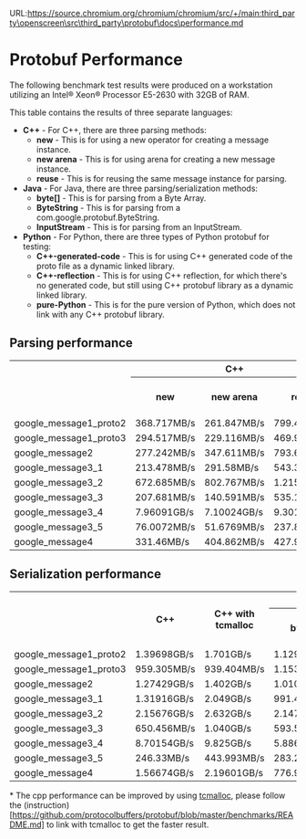 URL:https://source.chromium.org/chromium/chromium/src/+/main:third_party\openscreen\src\third_party\protobuf\docs\performance.md
# Protobuf Performance
The following benchmark test results were produced on a workstation utilizing an Intel® Xeon® Processor E5-2630 with 32GB of RAM.

This table contains the results of three separate languages:

* **C++** - For C++, there are three parsing methods:
	* **new** - This is for using a new operator for creating a message instance.
    * **new arena** - This is for using arena for creating a new message instance.
    * **reuse** - This is for reusing the same message instance for parsing.
* **Java** - For Java, there are three parsing/serialization methods:
	* **byte[]** - This is for parsing from a Byte Array.
    * **ByteString** - This is for parsing from a
    	com.google.protobuf.ByteString.
    * **InputStream** - This is for parsing from an InputStream.
* **Python** - For Python, there are three types of Python protobuf for testing:
	* **C++-generated-code** - This is for using C++ generated code of the
    	proto file as a dynamic linked library.
	* **C++-reflection** - This is for using C++ reflection, for which there's no
    	generated code, but still using C++ protobuf library as a dynamic linked
        library.
	* **pure-Python** - This is for the pure version of Python, which does not link with
    	any C++ protobuf library.

## Parsing performance

<table>
<tbody><tr>
<th rowspan="2"> </th>
<th colspan="3" rowspan="1">C++</th>
<th colspan="3" rowspan="1">C++ with tcmalloc</th>
<th colspan="3" rowspan="1">java</th>
<th colspan="3" rowspan="1">python</th>
</tr>
<tr>
<th colspan="1">new</th>
<th colspan="1">new arena</th>
<th colspan="1">reuse</th>
<th colspan="1">new</th>
<th colspan="1">new arena</th>
<th colspan="1">reuse</th>
<th colspan="1">byte[]</th>
<th colspan="1">ByteString</th>
<th colspan="1">InputStream</th>
<th colspan="1">C++-generated-code</th>
<th colspan="1">C++-reflection</th>
<th colspan="1">pure-Python</th>
</tr>
<tr>
<td>google_message1_proto2</td>
<td>368.717MB/s</td>
<td>261.847MB/s</td>
<td>799.403MB/s</td>
<td>645.183MB/s</td>
<td>441.023MB/s</td>
<td>1.122GB/s</td>
<td>425.437MB/s</td>
<td>425.937MB/s</td>
<td>251.018MB/s</td>
<td>82.8314MB/s</td>
<td>47.6763MB/s</td>
<td>3.76299MB/s</td>
</tr>
<tr>
<td>google_message1_proto3</td>
<td>294.517MB/s</td>
<td>229.116MB/s</td>
<td>469.982MB/s</td>
<td>434.510MB/s</td>
<td>394.701MB/s</td>
<td>591.931MB/s</td>
<td>357.597MB/s</td>
<td>378.568MB/s</td>
<td>221.676MB/s</td>
<td>82.0498MB/s</td>
<td>39.9467MB/s</td>
<td>3.77751MB/s</td>
</tr>
<tr>
<td>google_message2</td>
<td>277.242MB/s</td>
<td>347.611MB/s</td>
<td>793.67MB/s</td>
<td>503.721MB/s</td>
<td>596.333MB/s</td>
<td>922.533MB/s</td>
<td>416.778MB/s</td>
<td>419.543MB/s</td>
<td>367.145MB/s</td>
<td>241.46MB/s</td>
<td>71.5723MB/s</td>
<td>2.73538MB/s</td>
</tr>
<tr>
<td>google_message3_1</td>
<td>213.478MB/s</td>
<td>291.58MB/s</td>
<td>543.398MB/s</td>
<td>539.704MB/s</td>
<td>717.300MB/s</td>
<td>927.333MB/s</td>
<td>684.241MB/s</td>
<td>704.47MB/s</td>
<td>648.624MB/s</td>
<td>209.036MB/s</td>
<td>142.356MB/s</td>
<td>15.3324MB/s</td>
</tr>
<tr>
<td>google_message3_2</td>
<td>672.685MB/s</td>
<td>802.767MB/s</td>
<td>1.21505GB/s</td>
<td>985.790MB/s</td>
<td>1.136GB/s</td>
<td>1.367GB/s</td>
<td>1.54439GB/s</td>
<td>1.60603GB/s</td>
<td>1.33443GB/s</td>
<td>573.835MB/s</td>
<td>314.33MB/s</td>
<td>15.0169MB/s</td>
</tr>
<tr>
<td>google_message3_3</td>
<td>207.681MB/s</td>
<td>140.591MB/s</td>
<td>535.181MB/s</td>
<td>369.743MB/s</td>
<td>262.301MB/s</td>
<td>556.644MB/s</td>
<td>279.385MB/s</td>
<td>304.853MB/s</td>
<td>107.575MB/s</td>
<td>32.248MB/s</td>
<td>26.1431MB/s</td>
<td>2.63541MB/s</td>
</tr>
<tr>
<td>google_message3_4</td>
<td>7.96091GB/s</td>
<td>7.10024GB/s</td>
<td>9.3013GB/s</td>
<td>8.518GB/s</td>
<td>8.171GB/s</td>
<td>9.917GB/s</td>
<td>5.78006GB/s</td>
<td>5.85198GB/s</td>
<td>4.62609GB/s</td>
<td>2.49631GB/s</td>
<td>2.35442GB/s</td>
<td>802.061MB/s</td>
</tr>
<tr>
<td>google_message3_5</td>
<td>76.0072MB/s</td>
<td>51.6769MB/s</td>
<td>237.856MB/s</td>
<td>178.495MB/s</td>
<td>111.751MB/s</td>
<td>329.569MB/s</td>
<td>121.038MB/s</td>
<td>132.866MB/s</td>
<td>36.9197MB/s</td>
<td>10.3962MB/s</td>
<td>8.84659MB/s</td>
<td>1.25203MB/s</td>
</tr>
<tr>
<td>google_message4</td>
<td>331.46MB/s</td>
<td>404.862MB/s</td>
<td>427.99MB/s</td>
<td>589.887MB/s</td>
<td>720.367MB/s</td>
<td>705.373MB/s</td>
<td>606.228MB/s</td>
<td>589.13MB/s</td>
<td>530.692MB/s</td>
<td>305.543MB/s</td>
<td>174.834MB/s</td>
<td>7.86485MB/s</td>
</tr>
</tbody></table>

## Serialization performance

<table>
<tbody><tr>
<th rowspan="2"> </th>
<th colspan="1" rowspan="2">C++</th>
<th colspan="1" rowspan="2">C++ with tcmalloc</th>
<th colspan="3" rowspan="1">java</th>
<th colspan="3" rowspan="1">python</th>
</tr>
<tr>
<th colspan="1">byte[]</th>
<th colspan="1">ByteString</th>
<th colspan="1">InputStream</th>
<th colspan="1">C++-generated-code</th>
<th colspan="1">C++-reflection</th>
<th colspan="1">pure-Python</th>
</tr>
<tr>
<td>google_message1_proto2</td>
<td>1.39698GB/s</td>
<td>1.701GB/s</td>
<td>1.12915GB/s</td>
<td>1.13589GB/s</td>
<td>758.609MB/s</td>
<td>260.911MB/s</td>
<td>58.4815MB/s</td>
<td>5.77824MB/s</td>
</tr>
<tr>
<td>google_message1_proto3</td>
<td>959.305MB/s</td>
<td>939.404MB/s</td>
<td>1.15372GB/s</td>
<td>1.07824GB/s</td>
<td>802.337MB/s</td>
<td>239.4MB/s</td>
<td>33.6336MB/s</td>
<td>5.80524MB/s</td>
</tr>
<tr>
<td>google_message2</td>
<td>1.27429GB/s</td>
<td>1.402GB/s</td>
<td>1.01039GB/s</td>
<td>1022.99MB/s</td>
<td>798.736MB/s</td>
<td>996.755MB/s</td>
<td>57.9601MB/s</td>
<td>4.09246MB/s</td>
</tr>
<tr>
<td>google_message3_1</td>
<td>1.31916GB/s</td>
<td>2.049GB/s</td>
<td>991.496MB/s</td>
<td>860.332MB/s</td>
<td>662.88MB/s</td>
<td>1.48625GB/s</td>
<td>421.287MB/s</td>
<td>18.002MB/s</td>
</tr>
<tr>
<td>google_message3_2</td>
<td>2.15676GB/s</td>
<td>2.632GB/s</td>
<td>2.14736GB/s</td>
<td>2.08136GB/s</td>
<td>1.55997GB/s</td>
<td>2.39597GB/s</td>
<td>326.777MB/s</td>
<td>16.0527MB/s</td>
</tr>
<tr>
<td>google_message3_3</td>
<td>650.456MB/s</td>
<td>1.040GB/s</td>
<td>593.52MB/s</td>
<td>580.667MB/s</td>
<td>346.839MB/s</td>
<td>123.978MB/s</td>
<td>35.893MB/s</td>
<td>2.32834MB/s</td>
</tr>
<tr>
<td>google_message3_4</td>
<td>8.70154GB/s</td>
<td>9.825GB/s</td>
<td>5.88645GB/s</td>
<td>5.93946GB/s</td>
<td>2.44388GB/s</td>
<td>5.9241GB/s</td>
<td>4.05837GB/s</td>
<td>876.87MB/s</td>
</tr>
<tr>
<td>google_message3_5</td>
<td>246.33MB/s</td>
<td>443.993MB/s</td>
<td>283.278MB/s</td>
<td>259.167MB/s</td>
<td>206.37MB/s</td>
<td>37.0285MB/s</td>
<td>12.2228MB/s</td>
<td>1.1979MB/s</td>
</tr>
<tr>
<td>google_message4</td>
<td>1.56674GB/s</td>
<td>2.19601GB/s</td>
<td>776.907MB/s</td>
<td>770.707MB/s</td>
<td>702.931MB/s</td>
<td>1.49623GB/s</td>
<td>205.116MB/s</td>
<td>8.93428MB/s</td>
</tr>
</tbody></table>

\* The cpp performance can be improved by using [tcmalloc](https://gperftools.github.io/gperftools/tcmalloc.html), please follow the (instruction)[https://github.com/protocolbuffers/protobuf/blob/master/benchmarks/README.md] to link with tcmalloc to get the faster result.
